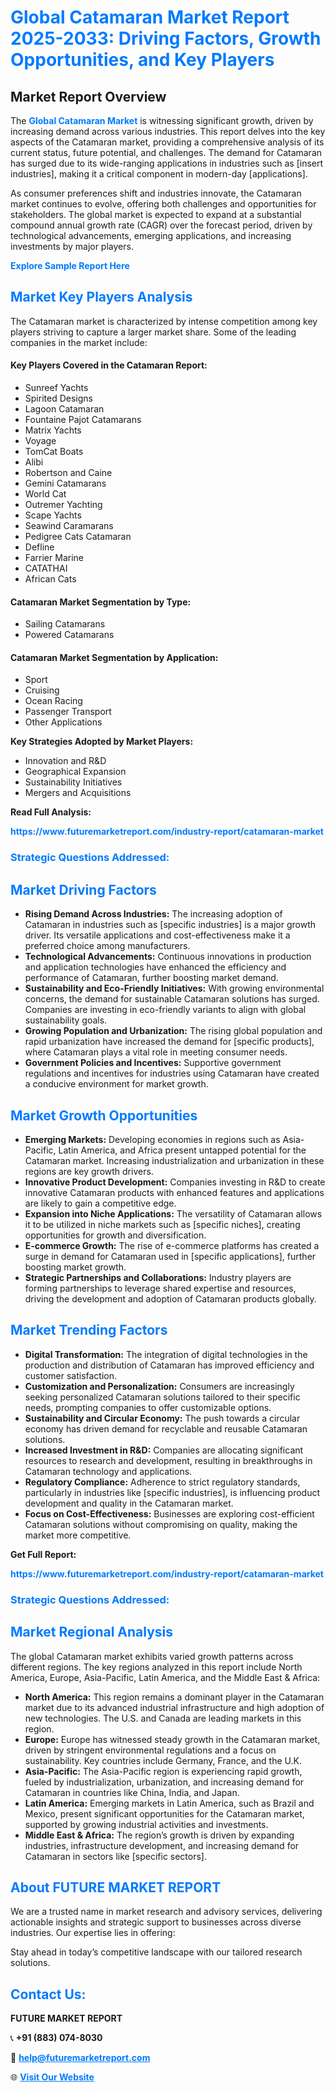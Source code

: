 <h1 style="color: #007BFF;">Global Catamaran Market Report 2025-2033: Driving Factors, Growth Opportunities, and Key Players</h1>

<section id="overview">
<h2>Market Report Overview</h2>
<p>The <a href="https://www.futuremarketreport.com/industry-report/catamaran-market" style="color: #007BFF; text-decoration: none;"><strong>Global Catamaran Market</strong></a> is witnessing significant growth, driven by increasing demand across various industries. This report delves into the key aspects of the Catamaran market, providing a comprehensive analysis of its current status, future potential, and challenges. The demand for Catamaran has surged due to its wide-ranging applications in industries such as [insert industries], making it a critical component in modern-day [applications].</p>
<p>As consumer preferences shift and industries innovate, the Catamaran market continues to evolve, offering both challenges and opportunities for stakeholders. The global market is expected to expand at a substantial compound annual growth rate (CAGR) over the forecast period, driven by technological advancements, emerging applications, and increasing investments by major players.</p>
</section>

<section id="overview">
<p><a href="https://www.futuremarketreport.com/request-sample/reportId=90175" style="color: #007BFF; text-decoration: none;"><strong>Explore Sample Report Here</strong></a></p>
</section>

<section id="key-players">
<h2 style="color: #007BFF;">Market Key Players Analysis</h2>
<p>The Catamaran market is characterized by intense competition among key players striving to capture a larger market share. Some of the leading companies in the market include:</p>
<h4>Key Players Covered in the Catamaran Report:</h4>
<ul><li>Sunreef Yachts</li><li>Spirited Designs</li><li>Lagoon Catamaran</li><li>Fountaine Pajot Catamarans</li><li>Matrix Yachts</li><li>Voyage</li><li>TomCat Boats</li><li>Alibi</li><li>Robertson and Caine</li><li>Gemini Catamarans</li><li>World Cat</li><li>Outremer Yachting</li><li>Scape Yachts</li><li>Seawind Caramarans</li><li>Pedigree Cats Catamaran</li><li>Defline</li><li>Farrier Marine</li><li>CATATHAI</li><li>African Cats</li></ul>
<h4>Catamaran Market Segmentation by Type:</h4>
<ul><li>Sailing Catamarans</li><li>Powered Catamarans</li></ul>

<h4>Catamaran Market Segmentation by Application:</h4>
<ul><li>Sport</li><li>Cruising</li><li>Ocean Racing</li><li>Passenger Transport</li><li>Other Applications</li></ul>
<p><strong>Key Strategies Adopted by Market Players:</strong></p>
<ul>
<li>Innovation and R&D</li>
<li>Geographical Expansion</li>
<li>Sustainability Initiatives</li>
<li>Mergers and Acquisitions</li>
</ul>
</section>

<section>
<p><strong>Read Full Analysis: </strong></p><a href="https://www.futuremarketreport.com/industry-report/catamaran-market" style="color: #007BFF; text-decoration: none;"><strong>https://www.futuremarketreport.com/industry-report/catamaran-market</strong></a>
<h3 style="color: #007BFF;">Strategic Questions Addressed:</h3>
</section>

<section id="driving-factors">
<h2 style="color: #007BFF;">Market Driving Factors</h2>
<ul>
<li><strong>Rising Demand Across Industries:</strong> The increasing adoption of Catamaran in industries such as [specific industries] is a major growth driver. Its versatile applications and cost-effectiveness make it a preferred choice among manufacturers.</li>
<li><strong>Technological Advancements:</strong> Continuous innovations in production and application technologies have enhanced the efficiency and performance of Catamaran, further boosting market demand.</li>
<li><strong>Sustainability and Eco-Friendly Initiatives:</strong> With growing environmental concerns, the demand for sustainable Catamaran solutions has surged. Companies are investing in eco-friendly variants to align with global sustainability goals.</li>
<li><strong>Growing Population and Urbanization:</strong> The rising global population and rapid urbanization have increased the demand for [specific products], where Catamaran plays a vital role in meeting consumer needs.</li>
<li><strong>Government Policies and Incentives:</strong> Supportive government regulations and incentives for industries using Catamaran have created a conducive environment for market growth.</li>
</ul>
</section>

<section id="growth-opportunities">
<h2 style="color: #007BFF;">Market Growth Opportunities</h2>
<ul>
<li><strong>Emerging Markets:</strong> Developing economies in regions such as Asia-Pacific, Latin America, and Africa present untapped potential for the Catamaran market. Increasing industrialization and urbanization in these regions are key growth drivers.</li>
<li><strong>Innovative Product Development:</strong> Companies investing in R&D to create innovative Catamaran products with enhanced features and applications are likely to gain a competitive edge.</li>
<li><strong>Expansion into Niche Applications:</strong> The versatility of Catamaran allows it to be utilized in niche markets such as [specific niches], creating opportunities for growth and diversification.</li>
<li><strong>E-commerce Growth:</strong> The rise of e-commerce platforms has created a surge in demand for Catamaran used in [specific applications], further boosting market growth.</li>
<li><strong>Strategic Partnerships and Collaborations:</strong> Industry players are forming partnerships to leverage shared expertise and resources, driving the development and adoption of Catamaran products globally.</li>
</ul>
</section>

<section id="trending-factors">
<h2 style="color: #007BFF;">Market Trending Factors</h2>
<ul>
<li><strong>Digital Transformation:</strong> The integration of digital technologies in the production and distribution of Catamaran has improved efficiency and customer satisfaction.</li>
<li><strong>Customization and Personalization:</strong> Consumers are increasingly seeking personalized Catamaran solutions tailored to their specific needs, prompting companies to offer customizable options.</li>
<li><strong>Sustainability and Circular Economy:</strong> The push towards a circular economy has driven demand for recyclable and reusable Catamaran solutions.</li>
<li><strong>Increased Investment in R&D:</strong> Companies are allocating significant resources to research and development, resulting in breakthroughs in Catamaran technology and applications.</li>
<li><strong>Regulatory Compliance:</strong> Adherence to strict regulatory standards, particularly in industries like [specific industries], is influencing product development and quality in the Catamaran market.</li>
<li><strong>Focus on Cost-Effectiveness:</strong> Businesses are exploring cost-efficient Catamaran solutions without compromising on quality, making the market more competitive.</li>
</ul>
</section>

<section>
<p><strong>Get Full Report: </strong></p><a href="https://www.futuremarketreport.com/industry-report/catamaran-market" style="color: #007BFF; text-decoration: none;"><strong>https://www.futuremarketreport.com/industry-report/catamaran-market</strong></a>
<h3 style="color: #007BFF;">Strategic Questions Addressed:</h3>
</section>


<section id="regional-analysis">
<h2 style="color: #007BFF;">Market Regional Analysis</h2>
<p>The global Catamaran market exhibits varied growth patterns across different regions. The key regions analyzed in this report include North America, Europe, Asia-Pacific, Latin America, and the Middle East & Africa:</p>
<ul>
<li><strong>North America:</strong> This region remains a dominant player in the Catamaran market due to its advanced industrial infrastructure and high adoption of new technologies. The U.S. and Canada are leading markets in this region.</li>
<li><strong>Europe:</strong> Europe has witnessed steady growth in the Catamaran market, driven by stringent environmental regulations and a focus on sustainability. Key countries include Germany, France, and the U.K.</li>
<li><strong>Asia-Pacific:</strong> The Asia-Pacific region is experiencing rapid growth, fueled by industrialization, urbanization, and increasing demand for Catamaran in countries like China, India, and Japan.</li>
<li><strong>Latin America:</strong> Emerging markets in Latin America, such as Brazil and Mexico, present significant opportunities for the Catamaran market, supported by growing industrial activities and investments.</li>
<li><strong>Middle East & Africa:</strong> The region’s growth is driven by expanding industries, infrastructure development, and increasing demand for Catamaran in sectors like [specific sectors].</li>
</ul>
</section>

<footer>
<h2 style="color: #007BFF;">About FUTURE MARKET REPORT</h2>
<p>We are a trusted name in market research and advisory services, delivering actionable insights and strategic support to businesses across diverse industries. Our expertise lies in offering:</p>

<p>Stay ahead in today’s competitive landscape with our tailored research solutions.</p>

<h2 style="color: #007BFF;">Contact Us:</h2>
<p><strong>FUTURE MARKET REPORT</strong></p>
<p>📞 <strong>+91 (883) 074-8030</strong></p>
<p>📧 <strong><a href="mailto:help@futuremarketreport.com" style="color: #007BFF;">help@futuremarketreport.com</a></strong></p>
<p>🌐 <strong><a href="https://www.futuremarketreport.com/" style="color: #007BFF;">Visit Our Website</a></strong></p>
</footer>